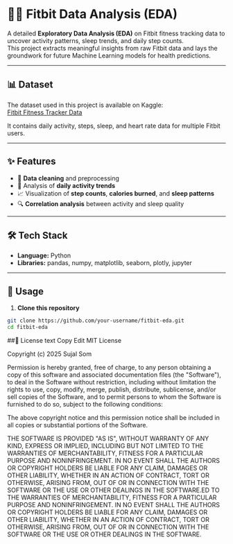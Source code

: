 # 🏃‍♂️ Fitbit Data Analysis (EDA)

A detailed **Exploratory Data Analysis (EDA)** on Fitbit fitness tracking data to uncover activity patterns, sleep trends, and daily step counts.  
This project extracts meaningful insights from raw Fitbit data and lays the groundwork for future Machine Learning models for health predictions.

---

## 📊 Dataset
The dataset used in this project is available on Kaggle:  
[Fitbit Fitness Tracker Data](https://www.kaggle.com/datasets/arashnic/fitbit)  

It contains daily activity, steps, sleep, and heart rate data for multiple Fitbit users.

---

## ✨ Features
- 🧹 **Data cleaning** and preprocessing  
- 📅 Analysis of **daily activity trends**  
- 📈 Visualization of **step counts**, **calories burned**, and **sleep patterns**  
- 🔍 **Correlation analysis** between activity and sleep quality  

---

## 🛠 Tech Stack
- **Language:** Python  
- **Libraries:** pandas, numpy, matplotlib, seaborn, plotly, jupyter  

---

## 🚀 Usage
1. **Clone this repository**
```bash
git clone https://github.com/your-username/fitbit-eda.git
cd fitbit-eda
```
##📜 License
text
Copy
Edit
MIT License

Copyright (c) 2025 Sujal Som

Permission is hereby granted, free of charge, to any person obtaining a copy
of this software and associated documentation files (the "Software"), to deal
in the Software without restriction, including without limitation the rights
to use, copy, modify, merge, publish, distribute, sublicense, and/or sell
copies of the Software, and to permit persons to whom the Software is
furnished to do so, subject to the following conditions:

The above copyright notice and this permission notice shall be included
in all copies or substantial portions of the Software.

THE SOFTWARE IS PROVIDED "AS IS", WITHOUT WARRANTY OF ANY KIND, EXPRESS OR
IMPLIED, INCLUDING BUT NOT LIMITED TO THE WARRANTIES OF MERCHANTABILITY,
FITNESS FOR A PARTICULAR PURPOSE AND NONINFRINGEMENT. IN NO EVENT SHALL THE
AUTHORS OR COPYRIGHT HOLDERS BE LIABLE FOR ANY CLAIM, DAMAGES OR OTHER
LIABILITY, WHETHER IN AN ACTION OF CONTRACT, TORT OR OTHERWISE, ARISING FROM,
OUT OF OR IN CONNECTION WITH THE SOFTWARE OR THE USE OR OTHER DEALINGS IN THE
SOFTWARE.ED TO THE WARRANTIES OF MERCHANTABILITY,
FITNESS FOR A PARTICULAR PURPOSE AND NONINFRINGEMENT. IN NO EVENT SHALL THE
AUTHORS OR COPYRIGHT HOLDERS BE LIABLE FOR ANY CLAIM, DAMAGES OR OTHER
LIABILITY, WHETHER IN AN ACTION OF CONTRACT, TORT OR OTHERWISE, ARISING FROM,
OUT OF OR IN CONNECTION WITH THE SOFTWARE OR THE USE OR OTHER DEALINGS IN THE
SOFTWARE.
